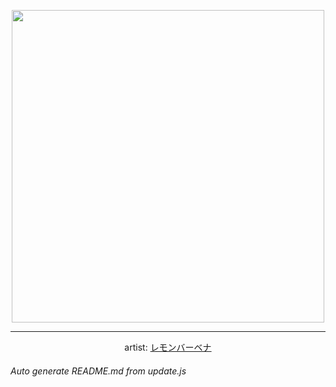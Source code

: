 
<p align="center">
  <img width="500" src="https://nekos.best/api/v2/neko/0272.png">
  <hr/>
  <center>
    artist: <a href="https://www.pixiv.net/en/artworks/83995969">レモンバーベナ</a>
  </center>
</p>


###### Auto generate README.md from update.js

